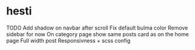 # hesti

TODO
Add shadow on navbar after scroll
Fix default bulma color 
Remove sidebar for now
On category page show same posts card as on the home page
Full width post
Responsivness + scss config	